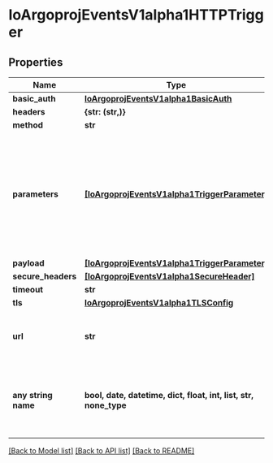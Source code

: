# IoArgoprojEventsV1alpha1HTTPTrigger


## Properties
Name | Type | Description | Notes
------------ | ------------- | ------------- | -------------
**basic_auth** | [**IoArgoprojEventsV1alpha1BasicAuth**](IoArgoprojEventsV1alpha1BasicAuth.md) |  | [optional] 
**headers** | **{str: (str,)}** |  | [optional] 
**method** | **str** |  | [optional] 
**parameters** | [**[IoArgoprojEventsV1alpha1TriggerParameter]**](IoArgoprojEventsV1alpha1TriggerParameter.md) | Parameters is the list of key-value extracted from event&#39;s payload that are applied to the HTTP trigger resource. | [optional] 
**payload** | [**[IoArgoprojEventsV1alpha1TriggerParameter]**](IoArgoprojEventsV1alpha1TriggerParameter.md) |  | [optional] 
**secure_headers** | [**[IoArgoprojEventsV1alpha1SecureHeader]**](IoArgoprojEventsV1alpha1SecureHeader.md) |  | [optional] 
**timeout** | **str** |  | [optional] 
**tls** | [**IoArgoprojEventsV1alpha1TLSConfig**](IoArgoprojEventsV1alpha1TLSConfig.md) |  | [optional] 
**url** | **str** | URL refers to the URL to send HTTP request to. | [optional] 
**any string name** | **bool, date, datetime, dict, float, int, list, str, none_type** | any string name can be used but the value must be the correct type | [optional]

[[Back to Model list]](../README.md#documentation-for-models) [[Back to API list]](../README.md#documentation-for-api-endpoints) [[Back to README]](../README.md)



